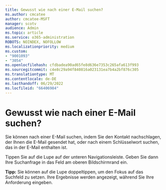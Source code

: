 ```yaml
---
title: Gewusst wie nach einer E-Mail suchen?
ms.author: cmcatee
author: cmcatee-MSFT
manager: scotv
audience: Admin
ms.topic: article
ms.service: o365-administration
ROBOTS: NOINDEX, NOFOLLOW
ms.localizationpriority: medium
ms.custom:
- "9001093"
- "3054"
ms.openlocfilehash: cfdbadea90ad65fe8d636e7353c265afa613f993
ms.sourcegitcommit: c4e8c29a94f840816a023131ea7b4a2bf876c305
ms.translationtype: MT
ms.contentlocale: de-DE
ms.lasthandoff: 06/29/2022
ms.locfileid: "66406984"
---
```

# <a name="how-do-i-search-for-an-email"></a>Gewusst wie nach einer E-Mail suchen?

Sie können nach einer E-Mail suchen, indem Sie den Kontakt nachschlagen, der Ihnen die E-Mail gesendet hat, oder nach einem Schlüsselwort suchen, das in der E-Mail enthalten ist.

Tippen Sie auf die Lupe auf der unteren Navigationsleiste. Geben Sie dann Ihre Suchanfrage in das Feld am oberen Bildschirmrand ein. 

**Tipp:** Sie können auf die Lupe doppeltippen, um den Fokus auf das Suchfeld zu setzen. Ihre Ergebnisse werden angezeigt, während Sie Ihre Anforderung eingeben. 
